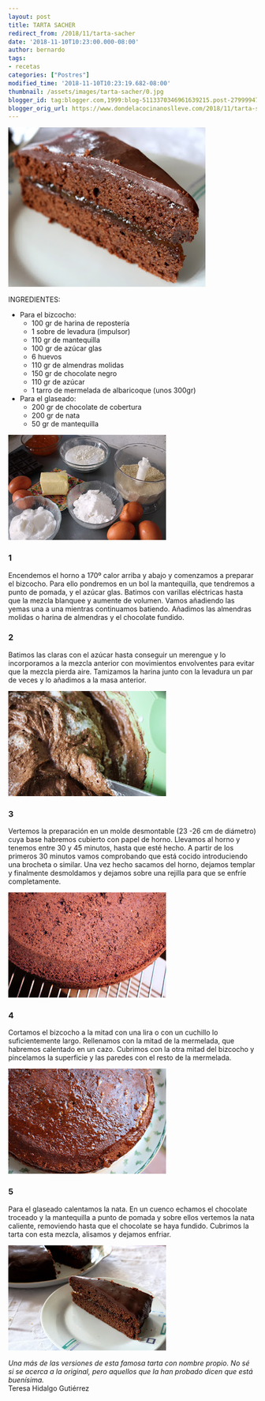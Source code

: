 ```yaml
---
layout: post
title: TARTA SACHER
redirect_from: /2018/11/tarta-sacher
date: '2018-11-10T10:23:00.000-08:00'
author: bernardo
tags:
- recetas
categories: ["Postres"]
modified_time: '2018-11-10T10:23:19.682-08:00'
thumbnail: /assets/images/tarta-sacher/0.jpg
blogger_id: tag:blogger.com,1999:blog-5113370346961639215.post-2799994773088345529
blogger_orig_url: https://www.dondelacocinanoslleve.com/2018/11/tarta-sacher.html
---
```


  

![](/assets/images/tarta-sacher/0.jpg)

  
INGREDIENTES:
* Para el bizcocho:
  * 100 gr de harina de repostería
  * 1 sobre de levadura (impulsor)
  * 110 gr de mantequilla
  * 100 gr de azúcar glas
  * 6 huevos
  * 110 gr de almendras molidas
  * 150 gr de chocolate negro
  * 110 gr de azúcar 
  * 1 tarro de mermelada de albaricoque (unos 300gr)  
* Para el glaseado:
  * 200 gr de chocolate de cobertura
  * 200 gr de nata
  * 50 gr de mantequilla  

![](/assets/images/tarta-sacher/1.jpg)

  

### 1

Encendemos el horno a 170º calor arriba y abajo y comenzamos a preparar el bizcocho. Para ello pondremos en un bol la mantequilla, que tendremos a punto de pomada, y el azúcar glas. Batimos con varillas eléctricas hasta que la mezcla blanquee y aumente de volumen. Vamos añadiendo las yemas una a una mientras continuamos batiendo. Añadimos las almendras molidas o harina de almendras y el chocolate fundido.  

### 2

Batimos las claras con el azúcar hasta conseguir un merengue y lo incorporamos a la mezcla anterior con movimientos envolventes para evitar que la mezcla pierda aire. Tamizamos la harina junto con la levadura un par de veces y lo añadimos a la masa anterior.  

![](/assets/images/tarta-sacher/2.jpg)

  

### 3

Vertemos la preparación en un molde desmontable (23 -26 cm de diámetro) cuya base habremos cubierto con papel de horno. Llevamos al horno y tenemos entre 30 y 45 minutos, hasta que esté hecho. A partir de los primeros 30 minutos vamos comprobando que está cocido introduciendo una brocheta o similar. Una vez hecho sacamos del horno, dejamos templar y finalmente desmoldamos y dejamos sobre una rejilla para que se enfríe completamente.  

![](/assets/images/tarta-sacher/3.jpg)

  

### 4

Cortamos el bizcocho a la mitad con una lira o con un cuchillo lo suficientemente largo. Rellenamos con la mitad de la mermelada, que habremos calentado en un cazo. Cubrimos con la otra mitad del bizcocho y pincelamos la superficie y las paredes con el resto de la mermelada.  

![](/assets/images/tarta-sacher/4.jpg)

  

### 5

Para el glaseado calentamos la nata. En un cuenco echamos el chocolate troceado y la mantequilla a punto de pomada y sobre ellos vertemos la nata caliente, removiendo hasta que el chocolate se haya fundido. Cubrimos la tarta con esta mezcla, alisamos y dejamos enfriar.   

![](/assets/images/tarta-sacher/5.jpg)

  
_Una más de las versiones de esta famosa tarta con nombre propio. No sé si se acerca a la original, pero aquellos que la han probado dicen que está buenísima._  
Teresa Hidalgo Gutiérrez
